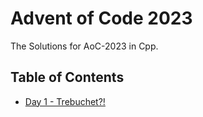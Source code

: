 # Advent of Code 2023

The Solutions for AoC-2023 in Cpp.

## Table of Contents

- [Day 1 - Trebuchet?!](./Day1/trebuchet.cpp)
<!--
- [Day 2 - Cube Conundrum](d02)
- [Day 3 - Gear Ratios](d03)
- [Day 4 - Scratchcards](d04)
- [Day 5 - If You Give A Seed A Fertilizer](d05)
- [Day 6 - Wait For It](d06)
- [Day 7 - Camel Cards](d07)
- [Day 8 - Haunted Wasteland](d08)
- [Day 9 - Mirage Maintenance](d09)
- [Day 10 - ](d10)
- [Day 11 - Cosmic Expansion](d11)
- [Day 12 - Hot Springs](d12)
- [Day 13 - Point of Incidence](d13)
- [Day 14 - Parabolic Reflector Dish](d14)
- [Day 15 - Lens Library](d15)
- [Day 16 - The Floor Will Be Lava](d16)
- [Day 17 - Clumsy Crucible](d17)
- [Day 18 - Lavaduct Lagoon](d18)
- [Day 19 - Aplenty](d19)
- [Day 20 - Pulse Propagation](d20)
- [Day 21 - ](d21)
- [Day 22 - ](d22)
- [Day 23 - ](d23)
- [Day 24 - ](d24)
- [Day 25 - ](d25)
  -->
